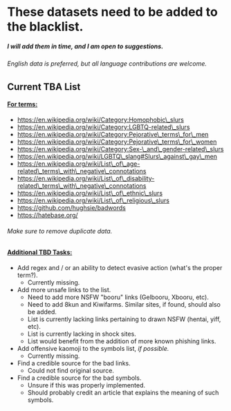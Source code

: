 # **These datasets need to be added to the blacklist.**

##### I will add them in time, and I am open to suggestions.

###### *English data is preferred, but all language contributions are welcome.*

## <b>Current TBA List</b>

#### <ins>For terms:</ins>
* https://en.wikipedia.org/wiki/Category:Homophobic\_slurs
* https://en.wikipedia.org/wiki/Category:LGBTQ-related\_slurs
* https://en.wikipedia.org/wiki/Category:Pejorative\_terms\_for\_men
* https://en.wikipedia.org/wiki/Category:Pejorative\_terms\_for\_women
* https://en.wikipedia.org/wiki/Category:Sex-\_and\_gender-related\_slurs
* https://en.wikipedia.org/wiki/LGBTQ\_slang#Slurs\_against\_gay\_men
* https://en.wikipedia.org/wiki/List\_of\_age-related\_terms\_with\_negative\_connotations
* https://en.wikipedia.org/wiki/List\_of\_disability-related\_terms\_with\_negative\_connotations
* https://en.wikipedia.org/wiki/List\_of\_ethnic\_slurs
* https://en.wikipedia.org/wiki/List\_of\_religious\_slurs
* https://github.com/hughsie/badwords
* https://hatebase.org/

###### Make sure to remove duplicate data.

#### <ins>Additional TBD Tasks:</ins> 
* Add regex and / or an ability to detect evasive action (what's the proper term?).
  * Currently missing.
* Add more unsafe links to the list.
  * Need to add more NSFW "booru" links (Gelbooru, Xbooru, etc).
  * Need to add 8kun and Kiwifarms. Similar sites, if found, should also be added.
  * List is currently lacking links pertaining to drawn NSFW (hentai, yiff, etc).
  * List is currently lacking in shock sites.
  * List would benefit from the addition of more known phishing links.
* Add offensive kaomoji to the symbols list, *if possible.*
  * Currently missing. 
* Find a credible source for the bad links.
  * Could not find original source.
* Find a credible source for the bad symbols.
  * Unsure if this was properly implemented.
  * Should probably credit an article that explains the meaning of such symbols. 
